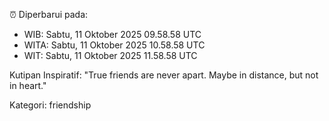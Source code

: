 ⏰ Diperbarui pada:
- WIB: Sabtu, 11 Oktober 2025 09.58.58 UTC
- WITA: Sabtu, 11 Oktober 2025 10.58.58 UTC
- WIT: Sabtu, 11 Oktober 2025 11.58.58 UTC

Kutipan Inspiratif:
"True friends are never apart. Maybe in distance, but not in heart."


Kategori: friendship

